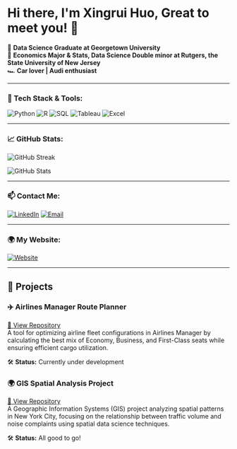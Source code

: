 # Hi there, I'm Xingrui Huo, Great to meet you! 👋

🚀 **Data Science Graduate at Georgetown University**  
📍 **Economics Major & Stats, Data Science Double minor at Rutgers, the State University of New Jersey**  
🏎 **Car lover | Audi enthusiast**  

---

### 🔧 Tech Stack & Tools:
![Python](https://img.shields.io/badge/Python-FFD43B?style=for-the-badge&logo=python&logoColor=blue)
![R](https://img.shields.io/badge/R-276DC3?style=for-the-badge&logo=r&logoColor=white)
![SQL](https://img.shields.io/badge/SQL-4479A1?style=for-the-badge&logo=postgresql&logoColor=white)
![Tableau](https://img.shields.io/badge/Tableau-E97627?style=for-the-badge&logo=Tableau&logoColor=white)
![Excel](https://img.shields.io/badge/Microsoft_Excel-217346?style=for-the-badge&logo=microsoft-excel&logoColor=white)

---

### 📈 GitHub Stats:
![GitHub Streak](https://github-readme-streak-stats.herokuapp.com/?user=froomebeibei79&theme=tokyonight)

![GitHub Stats](https://github-readme-stats.vercel.app/api?username=froomebeibei79&show_icons=true&theme=tokyonight)

---

### 📫 Contact Me:
[![LinkedIn](https://img.shields.io/badge/LinkedIn-0077B5?style=for-the-badge&logo=linkedin&logoColor=white)](https://www.linkedin.com/in/xingrui-huo-394b51204/)
[![Email](https://img.shields.io/badge/Email-D14836?style=for-the-badge&logo=gmail&logoColor=white)](mailto:froomehuo@gmail.com)

---
### 🌍 My Website:
[![Website](https://img.shields.io/badge/Website-Visit%20Now-0A66C2?style=for-the-badge&logo=google-chrome&logoColor=white)](https://xingrui74froome.georgetown.domains/_site/index.html)

---

## 🚀 Projects

### ✈️ Airlines Manager Route Planner  
[🔗 View Repository](https://github.com/FroomeBeibei79/Airlines_Manager_route_planner)  
A tool for optimizing airline fleet configurations in Airlines Manager by calculating the best mix of Economy, Business, and First-Class seats while ensuring efficient cargo utilization.  

🛠 **Status:** Currently under development  

### 🌍 GIS Spatial Analysis Project  
[🔗 View Repository](https://github.com/FroomeBeibei79/gis_project)  
A Geographic Information Systems (GIS) project analyzing spatial patterns in New York City, focusing on the relationship between traffic volume and noise complaints using spatial data science techniques.

🛠 **Status:** All good to go!


